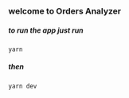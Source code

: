 ### welcome to Orders Analyzer

##### to run the app just run

```
yarn
```

##### then

```
yarn dev
```
